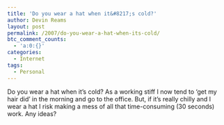 ```yaml
---
title: 'Do you wear a hat when it&#8217;s cold?'
author: Devin Reams
layout: post
permalink: /2007/do-you-wear-a-hat-when-its-cold/
btc_comment_counts:
  - 'a:0:{}'
categories:
  - Internet
tags:
  - Personal
---
```

Do you wear a hat when it&#8217;s cold? As a working stiff I now tend to &#8216;get my hair did&#8217; in the morning and go to the office. But, if it&#8217;s really chilly and I wear a hat I risk making a mess of all that time-consuming (30 seconds) work. Any ideas?
